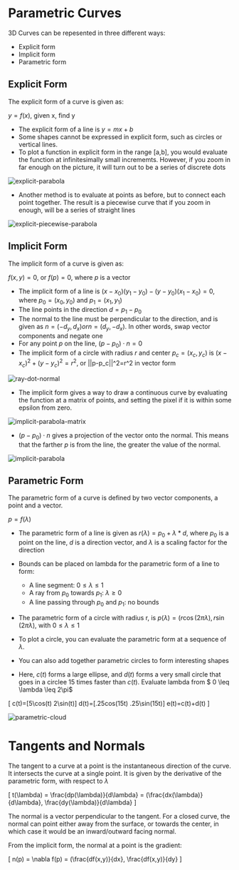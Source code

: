 # Parametric Curves

3D Curves can be repesented in three different ways:
* Explicit form
* Implicit form
* Parametric form

## Explicit Form

The explicit form of a curve is given as:

$y = f(x)$, given x, find y

* The explicit form of a line is $y=mx+b$
* Some shapes cannot be expressed in explicit form, such as circles or vertical
  lines.
* To plot a function in explicit form in the range [a,b], you would evaluate
  the function at infinitesimally small incrememts. However, if you zoom in far
  enough on the picture, it will turn out to be a series of discrete dots

![explicit-parabola](./images/explicit-parabola.png)

* Another method is to evaluate at points as before, but to connect each point
  together. The result is a piecewise curve that if you zoom in enough, will be
  a series of straight lines

![explicit-piecewise-parabola](./images/explicit-piecewise-parabola.png)

## Implicit Form

The implicit form of a curve is given as:

$f(x,y)=0$, or $f(p)=0$, where $p$ is a vector

* The implicit form of a line is
  $(x-x_0)(y_1-y_0)-(y-y_0)(x_1-x_0)=0$, where $p_0=(x_0,y_0)$ and
  $p_1=(x_1,y_1)$
* The line points in the direction $d = p_1 - p_0$
* The normal to the line must be perpendicular to the direction, and is given as
  $n = (-d_y, d_x) or n = (d_y, -d_x)$. In other words, swap vector components
  and negate one
* For any point $p$ on the line, $(p-p_0) \cdot n = 0$
* The implicit form of a circle with radius $r$ and center $p_c=(x_c,y_c)$ is
  $(x-x_c)^2+(y-y_c)^2=r^2$, or ||p-p_c||^2=r^2 in vector form

![ray-dot-normal](./images/ray-dot-normal.png)

* The implicit form gives a way to draw a continuous curve by evaluating the
  function at a matrix of points, and setting the pixel if it is within some
  epsilon from zero.

![implicit-parabola-matrix](./images/implicit-parabola-matrix.png)


* $(p-p_0) \cdot n$ gives a projection of the vector onto the normal. This
  means that the farther $p$ is from the line, the greater the value of the
  normal.

![implicit-parabola](./images/implicit-parabola.png)

## Parametric Form

The parametric form of a curve is defined by two vector components, a point and
a vector.

$p = f(\lambda)$

* The parametric form of a line is given as $r(\lambda)=p_0 + \lambda * d$,
  where $p_0$ is a point on the line, $d$ is a direction vector, and $\lambda$
  is a scaling factor for the direction
* Bounds can be placed on lambda for the parametric form of a line to form:
  * A line segment: $0 \leq \lambda \leq 1$
  * A ray from $p_0$ towards $p_1$: $\lambda \geq 0$
  * A line passing through $p_0$ and $p_1$: no bounds

* The parametric form of a circle with radius r, is $p(\lambda)=(r\cos(2\pi
  \lambda), r\sin(2\pi\lambda)$, with $0 \leq \lambda \leq 1$
* To plot a circle, you can evaluate the parametric form at a sequence of
  $\lambda$.
* You can also add together parametric circles to form interesting shapes
* Here, $c(t)$ forms a large ellipse, and $d(t)$ forms a very small circle that
  goes in a circlee 15 times faster than $c(t)$. Evaluate lambda from $ 0 \leq
  \lambda \leq 2\pi$

\[
c(t)=[5\cos(t) 2\sin(t)]
d(t)=[.25cos(15t) .25\sin(15t)]
e(t)=c(t)+d(t)
\]

![parametric-cloud](./images/parametric-cloud.png)

# Tangents and Normals
The tangent to a curve at a point is the instantaneous direction of the curve.
It intersects the curve at a single point. It is given by the derivative of the
parametric form, with respect to $\lambda$

\[
t(\lambda) =
\frac{dp(\lambda)}{d\lambda} =
(\frac{dx(\lambda)}{d\lambda}, \frac{dy(\lambda)}{d\lambda}
\]

The normal is a vector perpendicular to the tangent. For a closed curve, the
normal can point either away from the surface, or towards the center, in which
case it would be an inward/outward facing normal. 

From the implicit form, the normal at a point is the gradient:

\[
n(p) =
\nabla f(p) =
(\frac{df(x,y)}{dx}, \frac{df(x,y)}{dy}
\]
